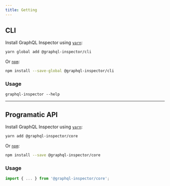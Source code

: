 ```yaml
---
title: Getting 
---
```


## CLI

Install GraphQL Inspector using [`yarn`](https://yarnpkg.com/en):

```bash
yarn global add @graphql-inspector/cli
```

Or [`npm`](https://www.npmjs.com/):

```bash
npm install --save-global @graphql-inspector/cli
```

### Usage

    graphql-inspector --help

---

## Programatic API

Install GraphQL Inspector using [`yarn`](https://yarnpkg.com/en):

```bash
yarn add @graphql-inspector/core
```

Or [`npm`](https://www.npmjs.com/):

```bash
npm install --save @graphql-inspector/core
```

### Usage

```typescript
import { ... } from '@graphql-inspector/core';
```
